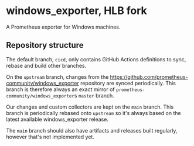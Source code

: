 # windows_exporter, HLB fork

A Prometheus exporter for Windows machines.

## Repository structure

The default branch, `cicd`, only contains GitHub Actions definitions to sync, rebase and build other branches.

On the `upstream` branch, changes from the https://github.com/prometheus-community/windows_exporter repository are synced
periodically. This branch is therefore always an exact mirror of `prometheus-community/windows_exporter`s `master` branch.

Our changes and custom collectors are kept on the `main` branch. This branch is periodically rebased onto `upstream` so
it's always based on the latest available windows_exporter release.

The `main` branch should also have artifacts and releases built regularly, however that's not implemented yet.
